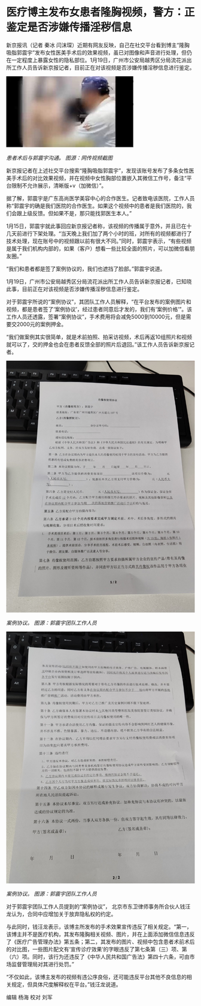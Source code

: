 # 医疗博主发布女患者隆胸视频，警方：正鉴定是否涉嫌传播淫秽信息

新京报讯（记者 秦冰
闫沫琛）近期有网友反映，自己在社交平台看到博主“隆胸吸脂郭震宇”发布女性医美手术后的效果视频，虽已对图像和声音进行处理，但仍在一定程度上暴露女性的隐私部位。1月19日，广州市公安局越秀区分局流花派出所工作人员告诉新京报记者，目前正在对该视频是否涉嫌传播淫秽信息进行鉴定。

![a63d18a22dac0df875bc5749e7bd576f.jpg](https://raw.githubusercontent.com/qqhsx/qqnews_image/main/2024/01/20/医疗博主发布女患者隆胸视频，警方：正鉴定是否涉嫌传播淫秽信息/a63d18a22dac0df875bc5749e7bd576f.jpg)

 _患者术后与郭震宇沟通。 图源：网传视频截图_

新京报记者在上述社交平台搜索“隆胸吸脂郭震宇”，发现该账号发布了多条女性医美手术后的对比效果视频，并在视频中女性胸部位置嵌入其微信工作号，备注“平台限制不允许展示，清晰版+v（加微信）”。

据了解，郭震宇是广东高尚医学美容中心的合作医生。记者致电该医院，工作人员称“郭震宇的确是我们医院的合作医生。如果这个视频中的患者是我们医院的，我们会跟上级反馈。但如果不是，那只能找郭医生本人。”

1月15日，郭震宇就此事回应新京报记者称，该视频的传播属于意外，并且已在十几天前进行下架处理。“当天晚上我们加了两个小时的班，对所有的视频都进行了技术处理，现在账号中的视频跟以前有很大不同。”同时，郭震宇表示，“有些视频是属于我们机构内部的，如果（客户）想看一些比较全面的照片，可以加微信看朋友圈。”

“我们和患者都是签了案例协议的，我们也遮挡了脸部。”郭震宇说道。

1月19日，广州市公安局越秀区分局流花派出所工作人员告诉新京报记者，已知晓此事，目前正在对该视频是否涉嫌传播淫秽信息进行鉴定。

对于郭震宇所说的“案例协议”，其团队工作人员解释，“在平台发布的案例图片和视频，都是患者签了‘案例协议’，经过患者同意后才发的，我们有‘案例价格’”。该工作人员还透露，签署“案例协议”，手术费用将会减免5000到10000元，但是需要交2000元的案例押金。

“我们做案例其实很简单，就是术前拍照、拍采访视频，术后再返10组照片和视频就可以了，交的押金也会在患者反馈全部的照片后退回。”该工作人员告诉新京报记者。

![e0307d645544978f9854acf6cfb0c9ef.jpg](https://raw.githubusercontent.com/qqhsx/qqnews_image/main/2024/01/20/医疗博主发布女患者隆胸视频，警方：正鉴定是否涉嫌传播淫秽信息/e0307d645544978f9854acf6cfb0c9ef.jpg)

_案例协议。 图源：郭震宇团队工作人员_

![5494b9b0fea6dd2e3ec0603c9d4cd500.jpg](https://raw.githubusercontent.com/qqhsx/qqnews_image/main/2024/01/20/医疗博主发布女患者隆胸视频，警方：正鉴定是否涉嫌传播淫秽信息/5494b9b0fea6dd2e3ec0603c9d4cd500.jpg)

_案例协议。 图源：郭震宇团队工作人员_

对于郭震宇团队工作人员提到的“案例协议”， 北京市东卫律师事务所合伙人钱汪龙认为，合同中应增加关于放弃隐私权的约定。

与此同时，钱汪龙表示，该博主所发布的手术效果宣传违反了相关规定。“第一，该博主并不是医疗机构，其发布隆胸相关视频、图片，并在上面添加微信信息违反了《医疗广告管理办法》第五条；第二，其发布的图片、视频中包含患者术前术后的对比图，一些图片配文有‘宣传诊疗效果’的字眼违反了第七条第（三）项、第（六）项。同时，该行为还违反了《中华人民共和国广告法》第四十六条，可由市场监督管理局对其进行处罚。”

“不仅如此，该博主发布的视频有违公序良俗，还可能违反平台其他不良信息的相关规定，但具体尺度解释权在平台。”钱汪龙说道。

编辑 杨海 校对 刘军

